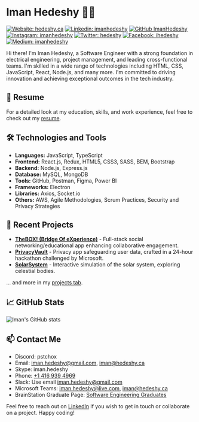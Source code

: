 # Iman Hedeshy :man_technologist:

[![Website: hedeshy.ca](https://img.shields.io/badge/Website-hedeshy.ca-brightgreen?style=flat-square)](https://hedeshy.ca)
[![Linkedin: imanhedeshy](https://img.shields.io/badge/-ImanHedeshy-blue?style=flat-square&logo=Linkedin&logoColor=white&link=https://www.linkedin.com/in/imanhedeshy/)](https://www.linkedin.com/in/imanhedeshy/)
[![GitHub ImanHedeshy](https://img.shields.io/github/followers/imanhedeshy?label=follow&style=social)](https://github.com/imanhedeshy)
[![Instagram: imanhedeshy](https://img.shields.io/badge/-imanhedeshy-%23E4405F?style=flat-square&logo=Instagram&logoColor=white&link=https://www.instagram.com/imanhedeshy/)](https://www.instagram.com/imanhedeshy/)
[![Twitter: hedeshy](https://img.shields.io/badge/-hedeshy-%231DA1F2?style=flat-square&logo=Twitter&logoColor=white&link=https://twitter.com/hedeshy)](https://twitter.com/hedeshy)
[![Facebook: ihedeshy](https://img.shields.io/badge/-ihedeshy-%231877F2?style=flat-square&logo=Facebook&logoColor=white&link=https://www.facebook.com/ihedeshy)](https://www.facebook.com/ihedeshy)
[![Medium: imanhedeshy](https://img.shields.io/badge/-imanhedeshy-black?style=flat-square&logo=Medium&logoColor=white&link=https://medium.com/@imanhedeshy)](https://medium.com/@imanhedeshy)

Hi there! I'm Iman Hedeshy, a Software Engineer with a strong foundation in electrical engineering, project management, and leading cross-functional teams. I'm skilled in a wide range of technologies including HTML, CSS, JavaScript, React, Node.js, and many more. I'm committed to driving innovation and achieving exceptional outcomes in the tech industry.

## :page_facing_up: Resume

For a detailed look at my education, skills, and work experience, feel free to check out my [resume](iman-hedeshy-resume.pdf).

## :hammer_and_wrench: Technologies and Tools
* **Languages:** JavaScript, TypeScript
* **Frontend:** React.js, Redux, HTML5, CSS3, SASS, BEM, Bootstrap
* **Backend:** Node.js, Express.js
* **Database:** MySQL, MongoDB
* **Tools:** GitHub, Postman, Figma, Power BI
* **Frameworks:** Electron
* **Libraries:** Axios, Socket.io
* **Others:** AWS, Agile Methodologies, Scrum Practices, Security and Privacy Strategies

## :seedling: Recent Projects

* [**TheBOX! (Bridge Of eXperience)**](link-to-project) - Full-stack social networking/educational app enhancing collaborative engagement.
* [**PrivacyVault**](link-to-project) - Privacy app safeguarding user data, crafted in a 24-hour hackathon challenged by Microsoft.
* [**SolarSystem**](link-to-project) - Interactive simulation of the solar system, exploring celestial bodies.

... and more in my [projects tab](https://github.com/imanhedeshy?tab=repositories).

## :chart_with_upwards_trend: GitHub Stats

![Iman's GitHub stats](https://github-readme-stats.vercel.app/api?username=imanhedeshy&show_icons=true&hide_title=true)

## :mailbox: Contact Me
* Discord: pstchox
* Email: [iman.hedeshy@gmail.com](mailto:iman.hedeshy@gmail.com), [iman@hedeshy.ca](mailto:iman@hedeshy.ca)
* Skype: iman.hedeshy
* Phone: [+1 416 939 4969](tel:+14169394969)
* Slack: Use email [iman.hedeshy@gmail.com](mailto:iman.hedeshy@gmail.com)
* Microsoft Teams: [iman.hedeshy@live.com](mailto:iman.hedeshy@live.com), [iman@hedeshy.ca](mailto:iman@hedeshy.ca)
* BrainStation Graduate Page: [Software Engineering Graduates](https://brainstation.io/hiring-brainstation-graduates)

Feel free to reach out on [LinkedIn](https://www.linkedin.com/in/imanhedeshy/) if you wish to get in touch or collaborate on a project. Happy coding!
